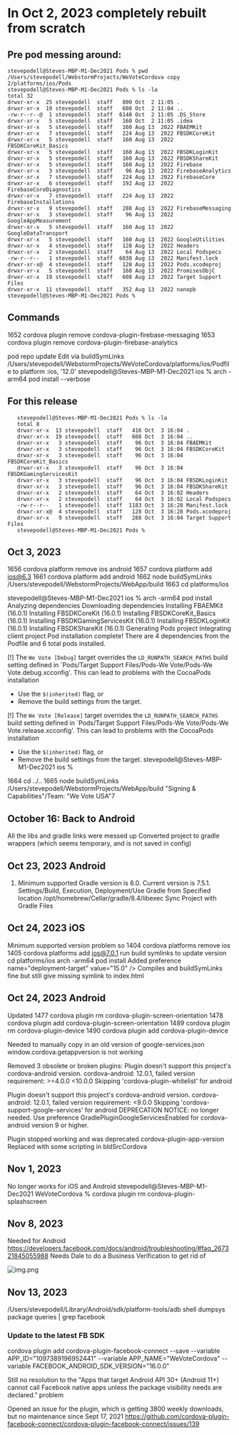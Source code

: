 # In Oct 2, 2023 completely rebuilt from scratch

## Pre pod messing around:
```
stevepodell@Steves-MBP-M1-Dec2021 Pods % pwd  
/Users/stevepodell/WebstormProjects/WeVoteCordova copy 2/platforms/ios/Pods
stevepodell@Steves-MBP-M1-Dec2021 Pods % ls -la
total 32
drwxr-xr-x  25 stevepodell  staff   800 Oct  2 11:05 .
drwxr-xr-x  19 stevepodell  staff   608 Oct  2 11:04 ..
-rw-r--r--@  1 stevepodell  staff  6148 Oct  2 11:05 .DS_Store
drwxr-xr-x   5 stevepodell  staff   160 Oct  2 11:05 .idea
drwxr-xr-x   5 stevepodell  staff   160 Aug 13  2022 FBAEMKit
drwxr-xr-x   7 stevepodell  staff   224 Aug 13  2022 FBSDKCoreKit
drwxr-xr-x   5 stevepodell  staff   160 Aug 13  2022 FBSDKCoreKit_Basics
drwxr-xr-x   5 stevepodell  staff   160 Aug 13  2022 FBSDKLoginKit
drwxr-xr-x   5 stevepodell  staff   160 Aug 13  2022 FBSDKShareKit
drwxr-xr-x   5 stevepodell  staff   160 Aug 13  2022 Firebase
drwxr-xr-x   3 stevepodell  staff    96 Aug 13  2022 FirebaseAnalytics
drwxr-xr-x   7 stevepodell  staff   224 Aug 13  2022 FirebaseCore
drwxr-xr-x   6 stevepodell  staff   192 Aug 13  2022 FirebaseCoreDiagnostics
drwxr-xr-x   7 stevepodell  staff   224 Aug 13  2022 FirebaseInstallations
drwxr-xr-x   9 stevepodell  staff   288 Aug 13  2022 FirebaseMessaging
drwxr-xr-x   3 stevepodell  staff    96 Aug 13  2022 GoogleAppMeasurement
drwxr-xr-x   5 stevepodell  staff   160 Aug 13  2022 GoogleDataTransport
drwxr-xr-x   5 stevepodell  staff   160 Aug 13  2022 GoogleUtilities
drwxr-xr-x   4 stevepodell  staff   128 Aug 13  2022 Headers
drwxr-xr-x   2 stevepodell  staff    64 Aug 13  2022 Local Podspecs
-rw-r--r--   1 stevepodell  staff  6038 Aug 13  2022 Manifest.lock
drwxr-xr-x@  4 stevepodell  staff   128 Aug 13  2022 Pods.xcodeproj
drwxr-xr-x   5 stevepodell  staff   160 Aug 13  2022 PromisesObjC
drwxr-xr-x  19 stevepodell  staff   608 Aug 13  2022 Target Support Files
drwxr-xr-x  11 stevepodell  staff   352 Aug 13  2022 nanopb
stevepodell@Steves-MBP-M1-Dec2021 Pods % 
```
## Commands

1652  cordova plugin remove cordova-plugin-firebase-messaging
1653  cordova plugin remove cordova-plugin-firebase-analytics

pod repo update
Edit via buildSymLinks /Users/stevepodell/WebstormProjects/WeVoteCordova/platforms/ios/Podfile to
   platform :ios, '12.0'
stevepodell@Steves-MBP-M1-Dec2021 ios % arch -arm64 pod install --verbose

## For this release

```
   stevepodell@Steves-MBP-M1-Dec2021 Pods % ls -la
   total 8
   drwxr-xr-x  13 stevepodell  staff   416 Oct  3 16:04 .
   drwxr-xr-x  19 stevepodell  staff   608 Oct  3 16:04 ..
   drwxr-xr-x   3 stevepodell  staff    96 Oct  3 16:04 FBAEMKit
   drwxr-xr-x   3 stevepodell  staff    96 Oct  3 16:04 FBSDKCoreKit
   drwxr-xr-x   3 stevepodell  staff    96 Oct  3 16:04 FBSDKCoreKit_Basics
   drwxr-xr-x   3 stevepodell  staff    96 Oct  3 16:04 FBSDKGamingServicesKit
   drwxr-xr-x   3 stevepodell  staff    96 Oct  3 16:04 FBSDKLoginKit
   drwxr-xr-x   3 stevepodell  staff    96 Oct  3 16:04 FBSDKShareKit
   drwxr-xr-x   2 stevepodell  staff    64 Oct  3 16:02 Headers
   drwxr-xr-x   2 stevepodell  staff    64 Oct  3 16:02 Local Podspecs
   -rw-r--r--   1 stevepodell  staff  1183 Oct  3 16:28 Manifest.lock
   drwxr-xr-x@  4 stevepodell  staff   128 Oct  3 16:28 Pods.xcodeproj
   drwxr-xr-x   9 stevepodell  staff   288 Oct  3 16:04 Target Support Files
   stevepodell@Steves-MBP-M1-Dec2021 Pods % 
```


## Oct 3, 2023

1656  cordova platform remove ios android
1657  cordova platform add ios@6.3
1661  cordova platform add android
1662  node buildSymLinks /Users/stevepodell/WebstormProjects/WebApp/build
1663  cd platforms/ios

stevepodell@Steves-MBP-M1-Dec2021 ios % arch -arm64 pod install
Analyzing dependencies
Downloading dependencies
Installing FBAEMKit (16.0.1)
Installing FBSDKCoreKit (16.0.1)
Installing FBSDKCoreKit_Basics (16.0.1)
Installing FBSDKGamingServicesKit (16.0.1)
Installing FBSDKLoginKit (16.0.1)
Installing FBSDKShareKit (16.0.1)
Generating Pods project
Integrating client project
Pod installation complete! There are 4 dependencies from the Podfile and 6 total pods installed.

[!] The `We Vote [Debug]` target overrides the `LD_RUNPATH_SEARCH_PATHS` build setting defined in `Pods/Target Support Files/Pods-We Vote/Pods-We Vote.debug.xcconfig'. This can lead to problems with the CocoaPods installation
- Use the `$(inherited)` flag, or
- Remove the build settings from the target.

[!] The `We Vote [Release]` target overrides the `LD_RUNPATH_SEARCH_PATHS` build setting defined in `Pods/Target Support Files/Pods-We Vote/Pods-We Vote.release.xcconfig'. This can lead to problems with the CocoaPods installation
- Use the `$(inherited)` flag, or
- Remove the build settings from the target.
stevepodell@Steves-MBP-M1-Dec2021 ios % 

1664  cd ../..
1665  node buildSymLinks /Users/stevepodell/WebstormProjects/WebApp/build
"Signing & Capabilities"/Team: "We Vote USA"7

## October 16: Back to Android
All the libs and gradle links were messed up
Converted project to gradle wrappers (which seems temporary, and is not saved in config)

## Oct 23, 2023 Android
1) Minimum supported Gradle version is 8.0. Current version is 7.5.1.
Settings/Build, Execution, Deployment/Use Gradle from 
   Specified location
      /opt/homebrew/Cellar/gradle/8.4/libexec
Sync Project with Gradle Files

## Oct 24, 2023 iOS
Minimum supported version problem so
1404  cordova platforms remove  ios
1405  cordova platforms add ios@7.0.1 
run build symlinks to update version
cd platforms/ios
arch -arm64 pod install
Added preference name="deployment-target" value="15.0" />
Compiles and buildSymLinks fine
but still give missing symlink to index.html

## Oct 24, 2023 Android
Updated
   1477  cordova plugin rm cordova-plugin-screen-orientation
   1478  cordova plugin add cordova-plugin-screen-orientation
   1489  cordova plugin rm cordova-plugin-device
   1490  cordova plugin add cordova-plugin-device

Needed to manually copy in an old version of google-services.json
window.cordova.getappversion is not working

Removed 3 obsolete or broken plugins:
Plugin doesn't support this project's cordova-android version. cordova-android: 12.0.1, failed version requirement: >=4.0.0 <10.0.0
Skipping 'cordova-plugin-whitelist' for android

Plugin doesn't support this project's cordova-android version. cordova-android: 12.0.1, failed version requirement: <9.0.0
Skipping 'cordova-support-google-services' for android
   DEPRECATION NOTICE: no longer needed. Use preference GradlePluginGoogleServicesEnabled for cordova-android version 9 or higher.

Plugin stopped working and was deprecated cordova-plugin-app-version
Replaced with some scripting in bldSrcCordova

## Nov 1, 2023
No longer works for iOS and Android
stevepodell@Steves-MBP-M1-Dec2021 WeVoteCordova % cordova plugin rm cordova-plugin-splashscreen


## Nov 8, 2023
Needed for Android  https://developers.facebook.com/docs/android/troubleshooting/#faq_267321845055988
    <queries>
        <provider android:authorities="com.facebook.katana.provider.PlatformProvider" /> <!-- allows app to access Facebook app features -->
        <provider android:authorities="com.facebook.orca.provider.PlatformProvider" /> <!-- allows sharing to Messenger app -->
        <package android:name="com.facebook.katana" />
    </queries>
Needs Dale to do a Business Verification to get rid of 

![img.png](images/SubmitForLoginReview.png)


## Nov 13, 2023
/Users/stevepodell/Library/Android/sdk/platform-tools/adb shell dumpsys package queries | grep facebook

### Update to the latest FB SDK
cordova plugin add cordova-plugin-facebook-connect --save --variable APP_ID="1097389196952441" --variable APP_NAME="WeVoteCordova" --variable FACEBOOK_ANDROID_SDK_VERSION="16.0.0"

Still no resolution to the "Apps that target Android API 30+ (Android 11+) cannot call Facebook native apps unless the package visibility needs are declared." problem

Opened an issue for the plugin, which is getting 3800 weekly downloads, but no maintenance since Sept 17, 2021 
https://github.com/cordova-plugin-facebook-connect/cordova-plugin-facebook-connect/issues/139

